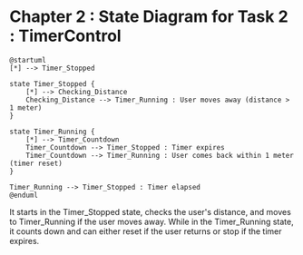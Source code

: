 # Chapter 2 : State Diagram for Task 2 : TimerControl
```plantuml
@startuml
[*] --> Timer_Stopped

state Timer_Stopped {
    [*] --> Checking_Distance
    Checking_Distance --> Timer_Running : User moves away (distance > 1 meter)
}

state Timer_Running {
    [*] --> Timer_Countdown
    Timer_Countdown --> Timer_Stopped : Timer expires
    Timer_Countdown --> Timer_Running : User comes back within 1 meter (timer reset)
}

Timer_Running --> Timer_Stopped : Timer elapsed
@enduml

```
It starts in the Timer_Stopped state, checks the user's distance, and moves to Timer_Running if the user moves away. While in the Timer_Running state, it counts down and can either reset if the user returns or stop if the timer expires.
